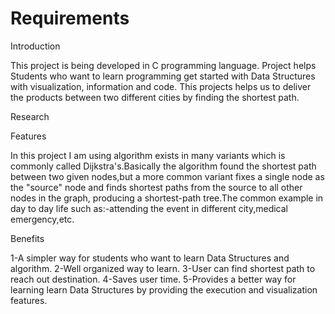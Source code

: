 # Requirements

Introduction

This project is being developed in C programming language. Project helps Students who want to learn programming get started with Data Structures with visualization, information and code. This projects helps us to deliver the products between two different cities by finding the shortest path.

Research

Features

In this project I am using algorithm exists in many variants which is commonly called Dijkstra's.Basically the algorithm found the shortest path between two given nodes,but a more common variant fixes a single node as the "source" node and finds shortest paths from the source to all other nodes in the graph, producing a shortest-path tree.The common example in day to day life such as:-attending the event in different city,medical emergency,etc.

Benefits

1-A simpler way for students who want to learn Data Structures and algorithm.
2-Well organized way to learn.
3-User can find shortest path to reach out destination.
4-Saves user time.
5-Provides a better way for learning learn Data Structures by providing the execution and visualization features.



